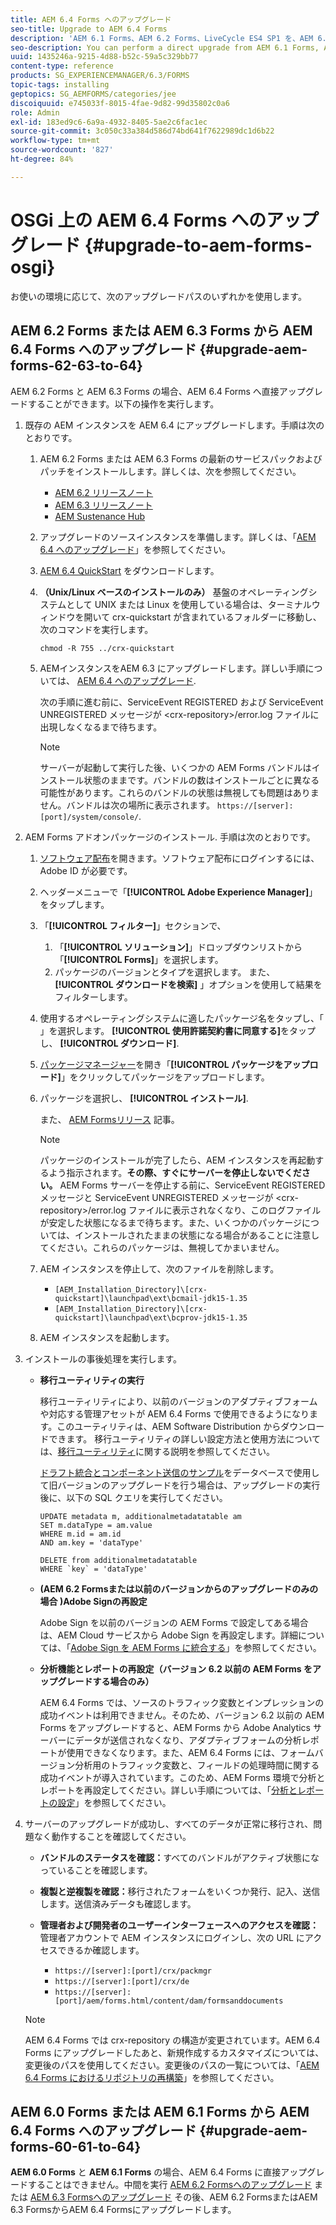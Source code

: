 ```yaml
---
title: AEM 6.4 Forms へのアップグレード
seo-title: Upgrade to AEM 6.4 Forms
description: 'AEM 6.1 Forms、AEM 6.2 Forms、LiveCycle ES4 SP1 を、AEM 6.3 Forms に直接アップグレードすることができます。 '
seo-description: You can perform a direct upgrade from AEM 6.1 Forms, AEM 6.2 Forms, and LiveCycle ES4 SP1 to AEM 6.3 Forms.
uuid: 1435246a-9215-4d88-b52c-59a5c329bb77
content-type: reference
products: SG_EXPERIENCEMANAGER/6.3/FORMS
topic-tags: installing
geptopics: SG_AEMFORMS/categories/jee
discoiquuid: e745033f-8015-4fae-9d82-99d35802c0a6
role: Admin
exl-id: 183ed9c6-6a9a-4932-8405-5ae2c6fac1ec
source-git-commit: 3c050c33a384d586d74bd641f7622989dc1d6b22
workflow-type: tm+mt
source-wordcount: '827'
ht-degree: 84%

---
```


# OSGi 上の AEM 6.4 Forms へのアップグレード {#upgrade-to-aem-forms-osgi}

お使いの環境に応じて、次のアップグレードパスのいずれかを使用します。

## AEM 6.2 Forms または AEM 6.3 Forms から AEM 6.4 Forms へのアップグレード {#upgrade-aem-forms-62-63-to-64}

AEM 6.2 Forms と AEM 6.3 Forms の場合、AEM 6.4 Forms へ直接アップグレードすることができます。以下の操作を実行します。

1. 既存の AEM インスタンスを AEM 6.4 にアップグレードします。手順は次のとおりです。

   1. AEM 6.2 Forms または AEM 6.3 Forms の最新のサービスパックおよびパッチをインストールします。詳しくは、次を参照してください。

      * [AEM 6.2 リリースノート](https://helpx.adobe.com/jp/experience-manager/6-2/release-notes.html)
      * [AEM 6.3 リリースノート](https://helpx.adobe.com/jp/experience-manager/6-3/release-notes.html)
      * [AEM Sustenance Hub](https://helpx.adobe.com/jp/experience-manager/aem-releases-updates.html)
   1. アップグレードのソースインスタンスを準備します。詳しくは、「[AEM 6.4 へのアップグレード](/help/sites-deploying/upgrade.md#preparing%20the%20source%20instance)」を参照してください。
   1. [AEM 6.4 QuickStart](/help/sites-deploying/deploy.md#getting%20the%20software) をダウンロードします。
   1. **（Unix/Linux ベースのインストールのみ）** 基盤のオペレーティングシステムとして UNIX または Linux を使用している場合は、ターミナルウィンドウを開いて crx-quickstart が含まれているフォルダーに移動し、次のコマンドを実行します。

      `chmod -R 755 ../crx-quickstart`

   1. AEMインスタンスをAEM 6.3 にアップグレードします。詳しい手順については、 [AEM 6.4 へのアップグレード](/help/sites-deploying/upgrade.md).

      次の手順に進む前に、ServiceEvent REGISTERED および ServiceEvent UNREGISTERED メッセージが &lt;crx-repository>/error.log ファイルに出現しなくなるまで待ちます。

      >[!NOTE]
      >
      >サーバーが起動して実行した後、いくつかの AEM Forms バンドルはインストール状態のままです。バンドルの数はインストールごとに異なる可能性があります。これらのバンドルの状態は無視しても問題はありません。バンドルは次の場所に表示されます。 `https://[server]:[port]/system/console/`.


1. AEM Forms アドオンパッケージのインストール. 手順は次のとおりです。

   1. [ソフトウェア配布](https://experience.adobe.com/downloads)を開きます。ソフトウェア配布にログインするには、Adobe ID が必要です。
   1. ヘッダーメニューで「**[!UICONTROL Adobe Experience Manager]**」をタップします。
   1. 「**[!UICONTROL フィルター]**」セクションで、
      1. 「**[!UICONTROL ソリューション]**」ドロップダウンリストから「**[!UICONTROL Forms]**」を選択します。
      1. パッケージのバージョンとタイプを選択します。 また、 **[!UICONTROL ダウンロードを検索]** 」オプションを使用して結果をフィルターします。
   1. 使用するオペレーティングシステムに適したパッケージ名をタップし、「 」を選択します。 **[!UICONTROL 使用許諾契約書に同意する]**&#x200B;をタップし、 **[!UICONTROL ダウンロード]**.
   1. [パッケージマネージャー](https://docs.adobe.com/content/help/ja/experience-manager-65/administering/contentmanagement/package-manager.html)を開き「**[!UICONTROL パッケージをアップロード]**」をクリックしてパッケージをアップロードします。
   1. パッケージを選択し、 **[!UICONTROL インストール]**.

      また、 [AEM Formsリリース](https://helpx.adobe.com/jp/aem-forms/kb/aem-forms-releases.html) 記事。

      >[!NOTE]
      >
      >パッケージのインストールが完了したら、AEM インスタンスを再起動するよう指示されます。**その際、すぐにサーバーを停止しないでください。** AEM Forms サーバーを停止する前に、ServiceEvent REGISTERED メッセージと ServiceEvent UNREGISTERED メッセージが &lt;crx-repository>/error.log ファイルに表示されなくなり、このログファイルが安定した状態になるまで待ちます。また、いくつかのパッケージについては、インストールされたままの状態になる場合があることに注意してください。これらのパッケージは、無視してかまいません。

   1. AEM インスタンスを停止して、次のファイルを削除します。

      * `[AEM_Installation_Directory]\[crx-quickstart]\launchpad\ext\bcmail-jdk15-1.35`
      * `[AEM_Installation_Directory]\[crx-quickstart]\launchpad\ext\bcprov-jdk15-1.35`
   1. AEM インスタンスを起動します。


1. インストールの事後処理を実行します。

   * **移行ユーティリティの実行**

      移行ユーティリティにより、以前のバージョンのアダプティブフォームや対応する管理アセットが AEM 6.4 Forms で使用できるようになります。このユーティリティは、AEM Software Distribution からダウンロードできます。 移行ユーティリティの詳しい設定方法と使用方法については、[移行ユーティリティ](/help/forms/using/migration-utility.md)に関する説明を参照してください。

      [ドラフト統合とコンポーネント送信のサンプル](integrate-draft-submission-database.md)をデータベースで使用して旧バージョンのアップグレードを行う場合は、アップグレードの実行後に、以下の SQL クエリを実行してください。

      ```
      UPDATE metadata m, additionalmetadatatable am
      SET m.dataType = am.value
      WHERE m.id = am.id
      AND am.key = 'dataType'
      ```

      ```
      DELETE from additionalmetadatatable
      WHERE `key` = 'dataType'
      ```

   * **(AEM 6.2 Formsまたは以前のバージョンからのアップグレードのみの場合 )Adobe Signの再設定**

      Adobe Sign を以前のバージョンの AEM Forms で設定してある場合は、AEM Cloud サービスから Adobe Sign を再設定します。詳細については、「[Adobe Sign を AEM Forms に統合する](/help/forms/using/adobe-sign-integration-adaptive-forms.md)」を参照してください。

   * **分析機能とレポートの再設定（バージョン 6.2 以前の AEM Forms をアップグレードする場合のみ）** 

      AEM 6.4 Forms では、ソースのトラフィック変数とインプレッションの成功イベントは利用できません。そのため、バージョン 6.2 以前の AEM Forms をアップグレードすると、AEM Forms から Adobe Analytics サーバーにデータが送信されなくなり、アダプティブフォームの分析レポートが使用できなくなります。また、AEM 6.4 Forms には、フォームバージョン分析用のトラフィック変数と、フィールドの処理時間に関する成功イベントが導入されています。このため、AEM Forms 環境で分析とレポートを再設定してください。詳しい手順については、「[分析とレポートの設定](/help/forms/using/configure-analytics-forms-documents.md)」を参照してください。

1. サーバーのアップグレードが成功し、すべてのデータが正常に移行され、問題なく動作することを確認してください。

   * **バンドルのステータスを確認：**&#x200B;すべてのバンドルがアクティブ状態になっていることを確認します。
   * **複製と逆複製を確認：**&#x200B;移行されたフォームをいくつか発行、記入、送信します。送信済みデータも確認します。
   * **管理者および開発者のユーザーインターフェースへのアクセスを確認：**&#x200B;管理者アカウントで AEM インスタンスにログインし、次の URL にアクセスできるか確認します。

      * `https://[server]:[port]/crx/packmgr`
      * `https://[server]:[port]/crx/de`
      * `https://[server]:[port]/aem/forms.html/content/dam/formsanddocuments`

   >[!NOTE]
   AEM 6.4 Forms では crx-repository の構造が変更されています。AEM 6.4 Forms にアップグレードしたあと、新規作成するカスタマイズについては、変更後のパスを使用してください。変更後のパスの一覧については、「[AEM 6.4 Forms におけるリポジトリの再構築](/help/sites-deploying/forms-repository-restructuring-in-aem-6-4.md)」を参照してください。

## AEM 6.0 Forms または AEM 6.1 Forms から AEM 6.4 Forms へのアップグレード {#upgrade-aem-forms-60-61-to-64}

**AEM 6.0 Forms** と **AEM 6.1 Forms** の場合、AEM 6.4 Forms に直接アップグレードすることはできません。中間を実行 [AEM 6.2 Formsへのアップグレード](/help/forms/using/upgrade.md) または [AEM 6.3 Formsへのアップグレード](/help/forms/using/upgrade.md) その後、AEM 6.2 FormsまたはAEM 6.3 FormsからAEM 6.4 Formsにアップグレードします。
